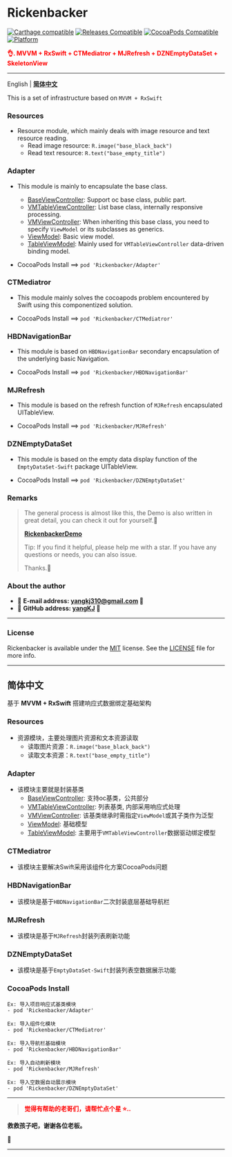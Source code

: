 # Rickenbacker

[![Carthage compatible](https://img.shields.io/badge/Carthage-compatible-brightgreen.svg?style=flat&colorA=28a745&&colorB=4E4E4E)](https://github.com/yangKJ/Rickenbacker)
[![Releases Compatible](https://img.shields.io/github/release/yangKJ/Rickenbacker.svg?style=flat&label=Releases&colorA=28a745&&colorB=4E4E4E)](https://github.com/yangKJ/Rickenbacker/releases)
[![CocoaPods Compatible](https://img.shields.io/cocoapods/v/Rickenbacker.svg?style=flat&label=CocoaPods&colorA=28a745&&colorB=4E4E4E)](https://cocoapods.org/pods/Rickenbacker)
[![Platform](https://img.shields.io/badge/Platforms-iOS%20%7C%20macOS%20%7C%20watchOS-4E4E4E.svg?colorA=28a745)](#installation)

<font color=red>**👌. MVVM + RxSwift + CTMediatror + MJRefresh + DZNEmptyDataSet + SkeletonView**</font>

-------

English | [**简体中文**](#简体中文)

This is a set of infrastructure based on `MVVM + RxSwift`

### Resources
- Resource module, which mainly deals with image resource and text resource reading.
  - Read image resource: `R.image("base_black_back")`
  - Read text resource: `R.text("base_empty_title")`

### Adapter
- This module is mainly to encapsulate the base class.
  - [BaseViewController](https://github.com/yangKJ/Rickenbacker): Support oc base class, public part.
  - [VMTableViewController](https://github.com/yangKJ/Rickenbacker): List base class, internally responsive processing.
  - [VMViewController](https://github.com/yangKJ/Rickenbacker): When inheriting this base class, you need to specify `ViewModel` or its subclasses as generics.
  - [ViewModel](https://github.com/yangKJ/Rickenbacker): Basic view model.
  - [TableViewModel](https://github.com/yangKJ/Rickenbacker): Mainly used for `VMTableViewController` data-driven binding model.

- CocoaPods Install ==> `pod 'Rickenbacker/Adapter'`

### CTMediatror
- This module mainly solves the cocoapods problem encountered by Swift using this componentized solution.

- CocoaPods Install ==> `pod 'Rickenbacker/CTMediatror'`

### HBDNavigationBar
- This module is based on `HBDNavigationBar` secondary encapsulation of the underlying basic Navigation.

- CocoaPods Install ==> `pod 'Rickenbacker/HBDNavigationBar'`

### MJRefresh
- This module is based on the refresh function of `MJRefresh` encapsulated UITableView.

- CocoaPods Install ==> `pod 'Rickenbacker/MJRefresh'`

### DZNEmptyDataSet
- This module is based on the empty data display function of the `EmptyDataSet-Swift` package UITableView.

- CocoaPods Install ==> `pod 'Rickenbacker/DZNEmptyDataSet'`

### Remarks

> The general process is almost like this, the Demo is also written in great detail, you can check it out for yourself.🎷
>
> [**RickenbackerDemo**](https://github.com/yangKJ/Rickenbacker)
>
> Tip: If you find it helpful, please help me with a star. If you have any questions or needs, you can also issue.
>
> Thanks.🎇

### About the author
- 🎷 **E-mail address: [yangkj310@gmail.com](yangkj310@gmail.com) 🎷**
- 🎸 **GitHub address: [yangKJ](https://github.com/yangKJ) 🎸**

-----

### License
Rickenbacker is available under the [MIT](LICENSE) license. See the [LICENSE](LICENSE) file for more info.

-----

## <a id="简体中文"></a>简体中文

基于 **MVVM + RxSwift** 搭建响应式数据绑定基础架构

### Resources
- 资源模块，主要处理图片资源和文本资源读取
  - 读取图片资源：`R.image("base_black_back")`
  - 读取文本资源：`R.text("base_empty_title")`

### Adapter
- 该模块主要就是封装基类
  - [BaseViewController](https://github.com/yangKJ/Rickenbacker): 支持oc基类，公共部分
  - [VMTableViewController](https://github.com/yangKJ/Rickenbacker): 列表基类, 内部采用响应式处理
  - [VMViewController](https://github.com/yangKJ/Rickenbacker): 该基类继承时需指定`ViewModel`或其子类作为泛型
  - [ViewModel](https://github.com/yangKJ/Rickenbacker): 基础模型
  - [TableViewModel](https://github.com/yangKJ/Rickenbacker): 主要用于`VMTableViewController`数据驱动绑定模型

### CTMediatror
- 该模块主要解决Swift采用该组件化方案CocoaPods问题

### HBDNavigationBar
- 该模块是基于`HBDNavigationBar`二次封装底层基础导航栏

### MJRefresh
- 该模块是基于`MJRefresh`封装列表刷新功能

### DZNEmptyDataSet
- 该模块是基于`EmptyDataSet-Swift`封装列表空数据展示功能

### CocoaPods Install
```
Ex: 导入项目响应式基类模块
- pod 'Rickenbacker/Adapter'

Ex: 导入组件化模块
- pod 'Rickenbacker/CTMediatror'

Ex: 导入导航栏基础模块
- pod 'Rickenbacker/HBDNavigationBar'

Ex: 导入自动刷新模块
- pod 'Rickenbacker/MJRefresh'

Ex: 导入空数据自动展示模块
- pod 'Rickenbacker/DZNEmptyDataSet'
```

-----

> <font color=red>**觉得有帮助的老哥们，请帮忙点个星 ⭐..**</font>

**救救孩子吧，谢谢各位老板。**

🥺

-----
